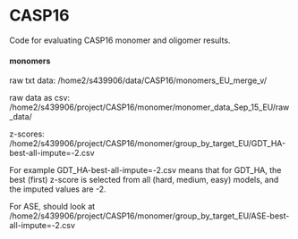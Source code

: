 # CASP16

Code for evaluating CASP16 monomer and oligomer results.

#### monomers

raw txt data: /home2/s439906/data/CASP16/monomers_EU_merge_v/

raw data as csv: /home2/s439906/project/CASP16/monomer/monomer_data_Sep_15_EU/raw_data/

z-scores: /home2/s439906/project/CASP16/monomer/group_by_target_EU/GDT_HA-best-all-impute=-2.csv

For example GDT_HA-best-all-impute=-2.csv means that for GDT_HA, the best (first) z-score is selected from all (hard, medium, easy) models, and the imputed values are -2.

For ASE, should look at /home2/s439906/project/CASP16/monomer/group_by_target_EU/ASE-best-all-impute=-2.csv